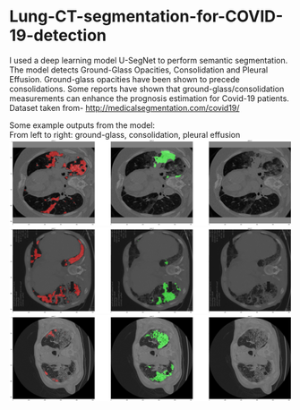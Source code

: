 # Lung-CT-segmentation-for-COVID-19-detection
I used a deep learning model U-SegNet to perform semantic segmentation. The model detects Ground-Glass Opacities, Consolidation and Pleural Effusion. Ground-glass opacities have been shown to precede consolidations. Some reports have shown that ground-glass/consolidation measurements can enhance the prognosis estimation for Covid-19 patients.
Dataset taken from- http://medicalsegmentation.com/covid19/

Some example outputs from the model:<br/>
From left to right: ground-glass, consolidation, pleural effusion
![alt text](https://github.com/viditjain99/DL-Lung-CT-segmentation-for-COVID-19-detection/blob/master/images/1.png)
![alt text](https://github.com/viditjain99/DL-Lung-CT-segmentation-for-COVID-19-detection/blob/master/images/2.png)
![alt text](https://github.com/viditjain99/DL-Lung-CT-segmentation-for-COVID-19-detection/blob/master/images/3.png)
